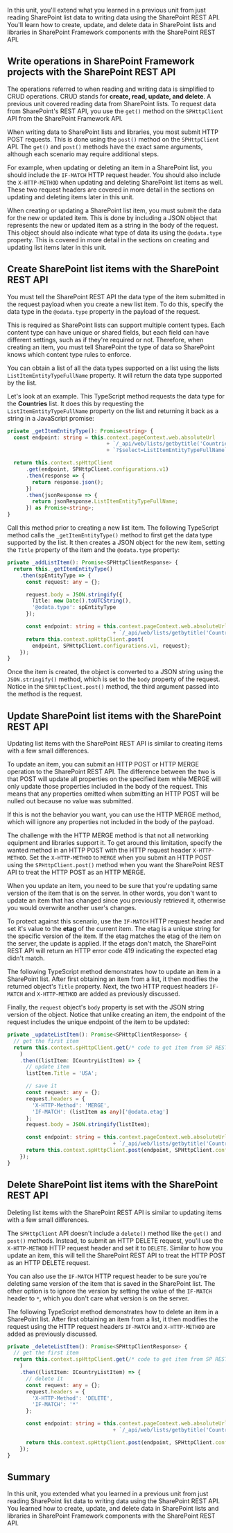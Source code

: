 In this unit, you'll extend what you learned in a previous unit from just reading SharePoint list data to writing data using the SharePoint REST API. You'll learn how to create, update, and delete data in SharePoint lists and libraries in SharePoint Framework components with the SharePoint REST API.

## Write operations in SharePoint Framework projects with the SharePoint REST API

The operations referred to when reading and writing data is simplified to CRUD operations. CRUD stands for **create, read, update, and delete**. A previous unit covered reading data from SharePoint lists. To request data from SharePoint's REST API, you use the `get()` method on the `SPHttpClient` API from the SharePoint Framework API.

When writing data to SharePoint lists and libraries, you most submit HTTP POST requests. This is done using the `post()` method on the `SPHttpClient` API. The `get()` and `post()` methods have the exact same arguments, although each scenario may require additional steps.

For example, when updating or deleting an item in a SharePoint list, you should include the `IF-MATCH` HTTP request header. You should also include the `X-HTTP-METHOD` when updating and deleting SharePoint list items as well. These two request headers are covered in more detail in the sections on updating and deleting items later in this unit.

When creating or updating a SharePoint list item, you must submit the data for the new or updated item. This is done by including a JSON object that represents the new or updated item as a string in the body of the request. This object should also indicate what type of data its using the `@odata.type` property. This is covered in more detail in the sections on creating and updating list items later in this unit.

## Create SharePoint list items with the SharePoint REST API

You must tell the SharePoint REST API the data type of the item submitted in the request payload when you create a new list item. To do this, specify the data type in the `@odata.type` property in the payload of the request.

This is required as SharePoint lists can support multiple content types. Each content type can have unique or shared fields, but each field can have different settings, such as if they're required or not. Therefore, when creating an item, you must tell SharePoint the type of data so SharePoint knows which content type rules to enforce.

You can obtain a list of all the data types supported on a list using the lists `ListItemEntityTypeFullName` property. It will return the data type supported by the list.

Let's look at an example. This TypeScript method requests the data type for the **Countries** list. It does this by requesting the `ListItemEntityTypeFullName` property on the list and returning it back as a string in a JavaScript promise:

```typescript
private _getItemEntityType(): Promise<string> {
  const endpoint: string = this.context.pageContext.web.absoluteUrl
                                + `/_api/web/lists/getbytitle('Countries')`
                                + `?$select=ListItemEntityTypeFullName`

  return this.context.spHttpClient
      .get(endpoint, SPHttpClient.configurations.v1)
      .then(response => {
        return response.json();
      })
      .then(jsonResponse => {
        return jsonResponse.ListItemEntityTypeFullName;
      }) as Promise<string>;
}
```

Call this method prior to creating a new list item. The following TypeScript method calls the `_getItemEntityType()` method to first get the data type supported by the list. It then creates a JSON object for the new item, setting the `Title` property of the item and the `@odata.type` property:

```typescript
private _addListItem(): Promise<SPHttpClientResponse> {
  return this._getItemEntityType()
    .then(spEntityType => {
      const request: any = {};

      request.body = JSON.stringify({
        Title: new Date().toUTCString(),
        '@odata.type': spEntityType
      });

      const endpoint: string = this.context.pageContext.web.absoluteUrl
                                  + `/_api/web/lists/getbytitle('Countries')/items`;
      return this.context.spHttpClient.post(
        endpoint, SPHttpClient.configurations.v1, request);
    });
}
```

Once the item is created, the object is converted to a JSON string using the `JSON.stringify()` method, which is set to the `body` property of the request. Notice in the `SPHttpClient.post()` method, the third argument passed into the method is the request.

## Update SharePoint list items with the SharePoint REST API

Updating list items with the SharePoint REST API is similar to creating items with a few small differences.

To update an item, you can submit an HTTP POST or HTTP MERGE operation to the SharePoint REST API. The difference between the two is that POST will update all properties on the specified item while MERGE will only update those properties included in the body of the request. This means that any properties omitted when submitting an HTTP POST will be nulled out because no value was submitted.

If this is not the behavior you want, you can use the HTTP MERGE method, which will ignore any properties not included in the body of the payload.

The challenge with the HTTP MERGE method is that not all networking equipment and libraries support it. To get around this limitation, specify the wanted method in an HTTP POST with the HTTP request header `X-HTTP-METHOD`. Set the `X-HTTP-METHOD` to `MERGE` when you submit an HTTP POST using the `SPHttpClient.post()` method when you want the SharePoint REST API to treat the HTTP POST as an HTTP MERGE.

When you update an item, you need to be sure that you're updating same version of the item that is on the server. In other words, you don't want to update an item that has changed since you previously retrieved it, otherwise you would overwrite another user's changes.

To protect against this scenario, use the `IF-MATCH` HTTP request header and set it's value to the **etag** of the current item. The etag is a unique string for the specific version of the item. If the etag matches the etag of the item on the server, the update is applied. If the etags don't match, the SharePoint REST API will return an HTTP error code 419 indicating the expected etag didn't match.

The following TypeScript method demonstrates how to update an item in a SharePoint list. After first obtaining an item from a list, it then modifies the returned object's `Title` property. Next, the two HTTP request headers `IF-MATCH` and `X-HTTP-METHOD` are added as previously discussed.

Finally, the `request` object's `body` property is set with the JSON string version of the object. Notice that unlike creating an item, the endpoint of the request includes the unique endpoint of the item to be updated:

```typescript
private _updateListItem(): Promise<SPHttpClientResponse> {
  // get the first item
  return this.context.spHttpClient.get(/* code to get item from SP REST API */
    )
    .then((listItem: ICountryListItem) => {
      // update item
      listItem.Title = 'USA';

      // save it
      const request: any = {};
      request.headers = {
        'X-HTTP-Method': 'MERGE',
        'IF-MATCH': (listItem as any)['@odata.etag']
      };
      request.body = JSON.stringify(listItem);

      const endpoint: string = this.context.pageContext.web.absoluteUrl
                                  + `/_api/web/lists/getbytitle('Countries')/items(${listItem.Id})`
      return this.context.spHttpClient.post(endpoint, SPHttpClient.configurations.v1, request);
    });
}
```

## Delete SharePoint list items with the SharePoint REST API

Deleting list items with the SharePoint REST API is similar to updating items with a few small differences.

The `SPHttpClient` API doesn't include a `delete()` method like the `get()` and `post()` methods. Instead, to submit an HTTP DELETE request, you'll use the `X-HTTP-METHOD` HTTP request header and set it to `DELETE`. Similar to how you update an item, this will tell the SharePoint REST API to treat the HTTP POST as an HTTP DELETE request.

You can also use the `IF-MATCH` HTTP request header to be sure you're deleting same version of the item that is saved in the SharePoint list. The other option is to ignore the version by setting the value of the `IF-MATCH` header to `*`, which you don't care what version is on the server.

The following TypeScript method demonstrates how to delete an item in a SharePoint list. After first obtaining an item from a list, it then modifies the request using the HTTP request headers `IF-MATCH` and `X-HTTP-METHOD` are added as previously discussed.

```typescript
private _deleteListItem(): Promise<SPHttpClientResponse> {
  // get the first item
  return this.context.spHttpClient.get(/* code to get item from SP REST API */
    )
    .then((listItem: ICountryListItem) => {
      // delete it
      const request: any = {};
      request.headers = {
        'X-HTTP-Method': 'DELETE',
        'IF-MATCH': '*'
      };

      const endpoint: string = this.context.pageContext.web.absoluteUrl
                                  + `/_api/web/lists/getbytitle('Countries')/items(${listItem.Id})`

      return this.context.spHttpClient.post(endpoint, SPHttpClient.configurations.v1, request);
    });
}
```

## Summary

In this unit, you extended what you learned in a previous unit from just reading SharePoint list data to writing data using the SharePoint REST API. You learned how to create, update, and delete data in SharePoint lists and libraries in SharePoint Framework components with the SharePoint REST API.
